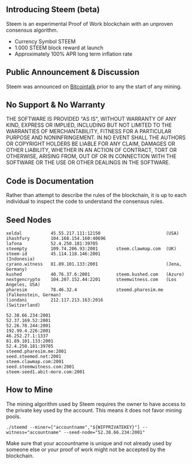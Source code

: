 Introducing Steem (beta)
-----------------

Steem is an experimental Proof of Work blockchain with an unproven consensus
algorithm. 

  - Currency Symbol STEEM 
  - 1.000 STEEM block reward at launch
  - Approximately 100% APR long term inflation rate

Public Announcement & Discussion
--------------------------------

Steem was announced on [Bitcointalk](https://bitcointalk.org/index.php?topic=1410943.new) prior to
any the start of any mining.  

No Support & No Warranty 
------------------------
THE SOFTWARE IS PROVIDED "AS IS", WITHOUT WARRANTY OF ANY KIND, EXPRESS OR
IMPLIED, INCLUDING BUT NOT LIMITED TO THE WARRANTIES OF MERCHANTABILITY,
FITNESS FOR A PARTICULAR PURPOSE AND NONINFRINGEMENT. IN NO EVENT SHALL THE
AUTHORS OR COPYRIGHT HOLDERS BE LIABLE FOR ANY CLAIM, DAMAGES OR OTHER
LIABILITY, WHETHER IN AN ACTION OF CONTRACT, TORT OR OTHERWISE, ARISING FROM,
OUT OF OR IN CONNECTION WITH THE SOFTWARE OR THE USE OR OTHER DEALINGS IN
THE SOFTWARE.

Code is Documentation
---------------------

Rather than attempt to describe the rules of the blockchain, it is up to
each individual to inspect the code to understand the consensus rules.  

Seed Nodes
----------

    xeldal           45.55.217.111:12150                         (USA)
    ihashfury        104.168.154.160:40696                    
    lafona           52.4.250.181:39705                       
    steempty         109.74.206.93:2001       steem.clawmap.com  (UK)
    steem-id         45.114.118.146:2001                         (Indonesia)
    cyrano.witness   81.89.101.133:2001                          (Jena, Germany)
    kushed           40.76.37.6:2001          steem.kushed.com   (Azure)
    nextgencrypto    104.207.152.44:2201      steemwitness.com   (Los Angeles, USA)
    pharesim         78.46.32.4               steemd.pharesim.me (Falkenstein, German)
    liondani         212.117.213.163:2016                        (Switzerland)
  
    52.38.66.234:2001
    52.37.169.52:2001
    52.26.78.244:2001
    192.99.4.226:2001
    46.252.27.1:1337
    81.89.101.133:2001
    52.4.250.181:39705
    steemd.pharesim.me:2001
    seed.steemed.net:2001
    steem.clawmap.com:2001
    seed.steemwitness.com:2001
    steem-seed1.abit-more.com:2001


How to Mine
-----------

The mining algorithm used by Steem requires the owner to have access to the private key
used by the account. This means it does not favor mining pools.

    ./steemd --miner=["accountname","${WIFPRIVATEKEY}"] --witness="accountname" --seed-node="52.38.66.234:2001"

Make sure that your accountname is unique and not already used by someone else or your proof of work
might not be accepted by the blockchain.
